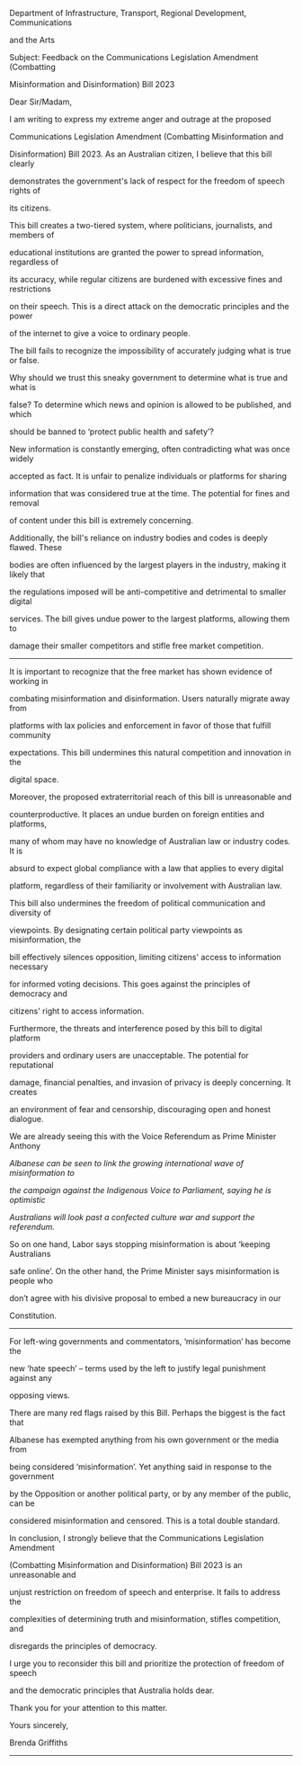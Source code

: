 Department of Infrastructure, Transport, Regional Development, Communications


and the Arts


Subject: Feedback on the Communications Legislation Amendment (Combatting


Misinformation and Disinformation) Bill 2023


Dear Sir/Madam,


I am writing to express my extreme anger and outrage at the proposed


Communications Legislation Amendment (Combatting Misinformation and


Disinformation) Bill 2023. As an Australian citizen, I believe that this bill clearly


demonstrates the government's lack of respect for the freedom of speech rights of


its citizens.


This bill creates a two-tiered system, where politicians, journalists, and members of


educational institutions are granted the power to spread information, regardless of


its accuracy, while regular citizens are burdened with excessive fines and restrictions


on their speech. This is a direct attack on the democratic principles and the power


of the internet to give a voice to ordinary people.


The bill fails to recognize the impossibility of accurately judging what is true or false.


Why should we trust this sneaky government to determine what is true and what is


false? To determine which news and opinion is allowed to be published, and which


should be banned to ‘protect public health and safety’?


New information is constantly emerging, often contradicting what was once widely


accepted as fact. It is unfair to penalize individuals or platforms for sharing


information that was considered true at the time. The potential for fines and removal


of content under this bill is extremely concerning.


Additionally, the bill's reliance on industry bodies and codes is deeply flawed. These


bodies are often influenced by the largest players in the industry, making it likely that


the regulations imposed will be anti-competitive and detrimental to smaller digital


services. The bill gives undue power to the largest platforms, allowing them to


damage their smaller competitors and stifle free market competition.


-----

It is important to recognize that the free market has shown evidence of working in


combating misinformation and disinformation. Users naturally migrate away from


platforms with lax policies and enforcement in favor of those that fulfill community


expectations. This bill undermines this natural competition and innovation in the


digital space.


Moreover, the proposed extraterritorial reach of this bill is unreasonable and


counterproductive. It places an undue burden on foreign entities and platforms,


many of whom may have no knowledge of Australian law or industry codes. It is


absurd to expect global compliance with a law that applies to every digital


platform, regardless of their familiarity or involvement with Australian law.


This bill also undermines the freedom of political communication and diversity of


viewpoints. By designating certain political party viewpoints as misinformation, the

bill effectively silences opposition, limiting citizens' access to information necessary


for informed voting decisions. This goes against the principles of democracy and


citizens' right to access information.


Furthermore, the threats and interference posed by this bill to digital platform


providers and ordinary users are unacceptable. The potential for reputational


damage, financial penalties, and invasion of privacy is deeply concerning. It creates


an environment of fear and censorship, discouraging open and honest dialogue.


We are already seeing this with the Voice Referendum as Prime Minister Anthony

_Albanese can be seen to link the growing international wave of misinformation to_

_the campaign against the Indigenous Voice to Parliament, saying he is optimistic_


_Australians will look past a confected culture war and support the referendum._


So on one hand, Labor says stopping misinformation is about ‘keeping Australians


safe online’. On the other hand, the Prime Minister says misinformation is people who


don’t agree with his divisive proposal to embed a new bureaucracy in our


Constitution.


-----

For left-wing governments and commentators, ‘misinformation’ has become the


new ‘hate speech’ – terms used by the left to justify legal punishment against any


opposing views.


There are many red flags raised by this Bill. Perhaps the biggest is the fact that


Albanese has exempted anything from his own government or the media from


being considered ‘misinformation’. Yet anything said in response to the government


by the Opposition or another political party, or by any member of the public, can be


considered misinformation and censored. This is a total double standard.


In conclusion, I strongly believe that the Communications Legislation Amendment

(Combatting Misinformation and Disinformation) Bill 2023 is an unreasonable and

unjust restriction on freedom of speech and enterprise. It fails to address the

complexities of determining truth and misinformation, stifles competition, and

disregards the principles of democracy.

I urge you to reconsider this bill and prioritize the protection of freedom of speech

and the democratic principles that Australia holds dear.

Thank you for your attention to this matter.

Yours sincerely,

Brenda Griffiths


-----

